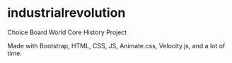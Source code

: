 # industrialrevolution

Choice Board World Core History Project

Made with Bootstrap, HTML, CSS, JS, Animate.css, Velocity.js, and a lot of time.
